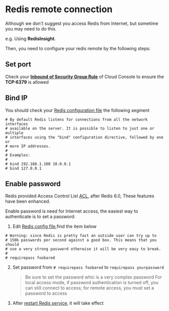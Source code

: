 # Redis remote connection

Although we don't suggest you access Redis from Internet, but sometime you may need to do this.  

e.g. Using **RedisInsight**.

Then, you need to configure your redis remote by the following steps:

## Set port

Check your **[Inbound of Security Group Rule](https://support.websoft9.com/docs/faq/tech-instance.html)** of Cloud Console to ensure the **TCP:6379** is allowed

## Bind IP 

You should check your [Redis configuration file](/stack-components.md#redis) the following segment

```
# By default Redis listens for connections from all the network interfaces
# available on the server. It is possible to listen to just one or multiple
# interfaces using the "bind" configuration directive, followed by one or
# more IP addresses.
#
# Examples:
#
# bind 192.168.1.100 10.0.0.1
# bind 127.0.0.1
```

## Enable password

Redis provided Access Control List [ACL](https://redis.io/topics/acl), after Redis 6.0, These features have been enhanced.

Enable password is need for Internet access, the easiest way to authenticate is to set a password:

1. Edit [Redis config file](/stack-components.md#redis),find the item below

```
# Warning: since Redis is pretty fast an outside user can try up to
# 150k passwords per second against a good box. This means that you should
# use a very strong password otherwise it will be very easy to break.
#
# requirepass foobared
```

2. Set password from `# requirepass foobared` to `requirepass yourpassword`
   > Be sure to set the password whic is a very complex  password
   > For local access mode, if password authentication is turned off, you can still connect to access; for remote access, you must set a password to access

3. After [restart Redis service](/admin-service.md#redis), it will take effect

